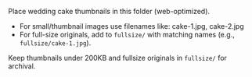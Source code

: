 Place wedding cake thumbnails in this folder (web-optimized).

- For small/thumbnail images use filenames like: cake-1.jpg, cake-2.jpg
- For full-size originals, add to `fullsize/` with matching names (e.g., `fullsize/cake-1.jpg`).

Keep thumbnails under 200KB and fullsize originals in `fullsize/` for archival.
